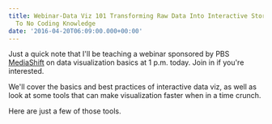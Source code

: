 ```yaml
---
title: Webinar-Data Viz 101 Transforming Raw Data Into Interactive Stories With Little
  To No Coding Knowledge
date: '2016-04-20T06:09:00.000+00:00'
---
```


Just a quick note that I'll be teaching a webinar sponsored by PBS <a href="http://mediashift.org/2015/07/data-viz-101-how-to-transform-data-into-interactive-stories/">MediaShift</a> on data visualization basics at 1 p.m. today. Join in if you're interested.

<div id="bigmarker-conference-widget-containerdea0aa00e7dc"></div>
<script src="https://www.bigmarker.com/widget/script.js?club=digitaled&style=conference&color=35a35c&btext=Reserve your spot&bs=small&cid=dea0aa00e7dc&conferences=Data-Viz-101-How-to-Transform-Data-into-Interactive-Stories" type="text/javascript"></script>

We'll cover the basics and best practices of interactive data viz, as well as look at some tools that can make visualization faster when in a time crunch. <!--more-->

Here are just a few of those tools.


